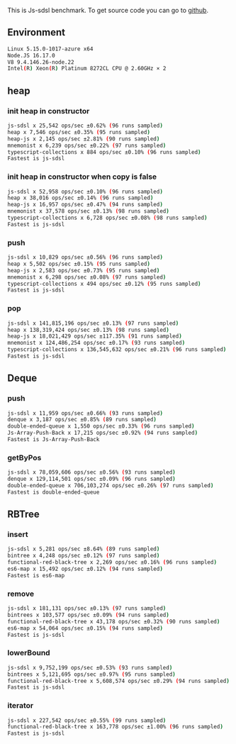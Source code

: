 This is Js-sdsl benchmark. To get source code you can go to [github](https://github.com/js-sdsl/benchmark).

## Environment

```bash
Linux 5.15.0-1017-azure x64
Node.JS 16.17.0
V8 9.4.146.26-node.22
Intel(R) Xeon(R) Platinum 8272CL CPU @ 2.60GHz × 2
```

## heap

### init heap in constructor

```bash
js-sdsl x 25,542 ops/sec ±0.62% (96 runs sampled)
heap x 7,546 ops/sec ±0.35% (95 runs sampled)
heap-js x 2,145 ops/sec ±2.81% (90 runs sampled)
mnemonist x 6,239 ops/sec ±0.22% (97 runs sampled)
typescript-collections x 884 ops/sec ±0.10% (96 runs sampled)
Fastest is js-sdsl
```

### init heap in constructor when copy is false

```bash
js-sdsl x 52,958 ops/sec ±0.10% (96 runs sampled)
heap x 38,016 ops/sec ±0.14% (96 runs sampled)
heap-js x 16,957 ops/sec ±0.47% (94 runs sampled)
mnemonist x 37,578 ops/sec ±0.13% (98 runs sampled)
typescript-collections x 6,728 ops/sec ±0.08% (98 runs sampled)
Fastest is js-sdsl
```

### push

```bash
js-sdsl x 10,829 ops/sec ±0.56% (96 runs sampled)
heap x 5,502 ops/sec ±0.15% (95 runs sampled)
heap-js x 2,583 ops/sec ±0.73% (95 runs sampled)
mnemonist x 6,298 ops/sec ±0.08% (97 runs sampled)
typescript-collections x 494 ops/sec ±0.12% (95 runs sampled)
Fastest is js-sdsl
```

### pop

```bash
js-sdsl x 141,815,196 ops/sec ±0.13% (97 runs sampled)
heap x 138,319,424 ops/sec ±0.13% (98 runs sampled)
heap-js x 18,021,429 ops/sec ±117.35% (91 runs sampled)
mnemonist x 124,486,254 ops/sec ±0.17% (93 runs sampled)
typescript-collections x 136,545,632 ops/sec ±0.21% (96 runs sampled)
Fastest is js-sdsl
```

## Deque

### push

```bash
js-sdsl x 11,959 ops/sec ±0.66% (93 runs sampled)
denque x 3,187 ops/sec ±0.85% (89 runs sampled)
double-ended-queue x 1,550 ops/sec ±0.33% (96 runs sampled)
Js-Array-Push-Back x 17,215 ops/sec ±0.92% (94 runs sampled)
Fastest is Js-Array-Push-Back
```

### getByPos

```bash
js-sdsl x 78,059,606 ops/sec ±0.56% (93 runs sampled)
denque x 129,114,501 ops/sec ±0.09% (96 runs sampled)
double-ended-queue x 706,103,274 ops/sec ±0.26% (97 runs sampled)
Fastest is double-ended-queue
```

## RBTree

### insert

```bash
js-sdsl x 5,281 ops/sec ±8.64% (89 runs sampled)
bintree x 4,248 ops/sec ±0.12% (97 runs sampled)
functional-red-black-tree x 2,269 ops/sec ±0.16% (96 runs sampled)
es6-map x 15,492 ops/sec ±0.12% (94 runs sampled)
Fastest is es6-map
```

### remove

```bash
js-sdsl x 181,131 ops/sec ±0.13% (97 runs sampled)
bintrees x 103,577 ops/sec ±0.09% (94 runs sampled)
functional-red-black-tree x 43,178 ops/sec ±0.32% (90 runs sampled)
es6-map x 54,064 ops/sec ±0.15% (94 runs sampled)
Fastest is js-sdsl
```

### lowerBound

```bash
js-sdsl x 9,752,199 ops/sec ±0.53% (93 runs sampled)
bintrees x 5,121,695 ops/sec ±0.97% (95 runs sampled)
functional-red-black-tree x 5,608,574 ops/sec ±0.29% (94 runs sampled)
Fastest is js-sdsl
```

### iterator

```bash
js-sdsl x 227,542 ops/sec ±0.55% (99 runs sampled)
functional-red-black-tree x 163,778 ops/sec ±1.00% (96 runs sampled)
Fastest is js-sdsl
```

